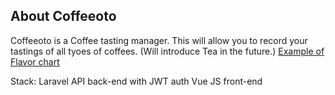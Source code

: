 ## About Coffeeoto

Coffeeoto is a Coffee tasting manager. This will allow you to record your tastings of all tyoes of coffees.
(Will introduce Tea in the future.)
[Example of Flavor chart](http://www.scaa.org/chronicle/wp-content/uploads/2016/01/SCAA_FlavorWheel.01.18.15.jpg)

Stack:
Laravel API back-end with JWT auth
Vue JS front-end
